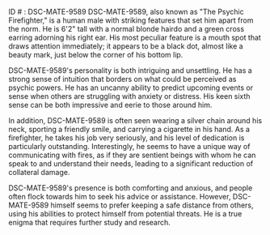 ID # : DSC-MATE-9589
DSC-MATE-9589, also known as "The Psychic Firefighter," is a human male with striking features that set him apart from the norm. He is 6'2" tall with a normal blonde hairdo and a green cross earring adorning his right ear. His most peculiar feature is a mouth spot that draws attention immediately; it appears to be a black dot, almost like a beauty mark, just below the corner of his bottom lip. 

DSC-MATE-9589's personality is both intriguing and unsettling. He has a strong sense of intuition that borders on what could be perceived as psychic powers. He has an uncanny ability to predict upcoming events or sense when others are struggling with anxiety or distress. His keen sixth sense can be both impressive and eerie to those around him. 

In addition, DSC-MATE-9589 is often seen wearing a silver chain around his neck, sporting a friendly smile, and carrying a cigarette in his hand. As a firefighter, he takes his job very seriously, and his level of dedication is particularly outstanding. Interestingly, he seems to have a unique way of communicating with fires, as if they are sentient beings with whom he can speak to and understand their needs, leading to a significant reduction of collateral damage. 

DSC-MATE-9589's presence is both comforting and anxious, and people often flock towards him to seek his advice or assistance. However, DSC-MATE-9589 himself seems to prefer keeping a safe distance from others, using his abilities to protect himself from potential threats. He is a true enigma that requires further study and research.